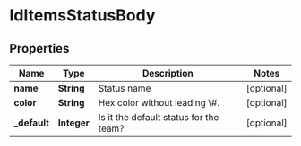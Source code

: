 # IdItemsStatusBody

## Properties
Name | Type | Description | Notes
------------ | ------------- | ------------- | -------------
**name** | **String** | Status name |  [optional]
**color** | **String** | Hex color without leading \\#.  |  [optional]
**_default** | **Integer** | Is it the default status for the team? |  [optional]
